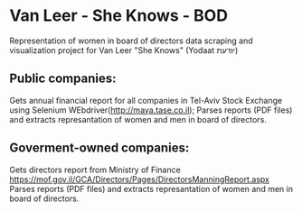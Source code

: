 # Van Leer - She Knows - BOD
Representation of women in board of directors data scraping and visualization project for Van Leer "She Knows" (Yodaat יודעת)

## Public companies:
Gets annual financial report for all companies in Tel-Aviv Stock Exchange using Selenium WEbdriver(http://maya.tase.co.il);
Parses reports (PDF files) and extracts represantation of women and men in board of directors.


## Goverment-owned companies:
Gets directors report from Ministry of Finance https://mof.gov.il/GCA/Directors/Pages/DirectorsManningReport.aspx
Parses reports (PDF files) and extracts represantation of women and men in board of directors.

